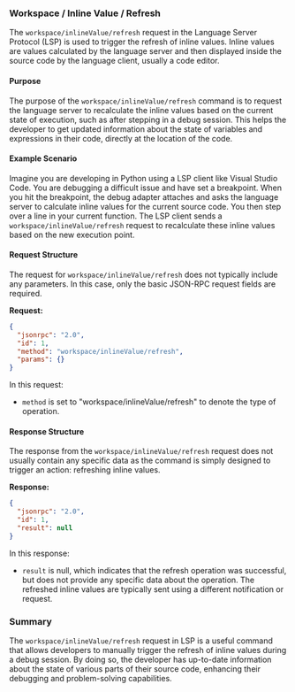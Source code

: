 ### Workspace / Inline Value / Refresh

The `workspace/inlineValue/refresh` request in the Language Server Protocol (LSP) is used to trigger the refresh of inline values. Inline values are values calculated by the language server and then displayed inside the source code by the language client, usually a code editor.

#### Purpose

The purpose of the `workspace/inlineValue/refresh` command is to request the language server to recalculate the inline values based on the current state of execution, such as after stepping in a debug session. This helps the developer to get updated information about the state of variables and expressions in their code, directly at the location of the code.

#### Example Scenario

Imagine you are developing in Python using a LSP client like Visual Studio Code. You are debugging a difficult issue and have set a breakpoint. When you hit the breakpoint, the debug adapter attaches and asks the language server to calculate inline values for the current source code. You then step over a line in your current function. The LSP client sends a `workspace/inlineValue/refresh` request to recalculate these inline values based on the new execution point.

#### Request Structure

The request for `workspace/inlineValue/refresh` does not typically include any parameters. In this case, only the basic JSON-RPC request fields are required.

**Request:**

```json
{
  "jsonrpc": "2.0",
  "id": 1,
  "method": "workspace/inlineValue/refresh",
  "params": {}
}
```

In this request:
- `method` is set to "workspace/inlineValue/refresh" to denote the type of operation.

#### Response Structure

The response from the `workspace/inlineValue/refresh` request does not usually contain any specific data as the command is simply designed to trigger an action: refreshing inline values.

**Response:**

```json
{
  "jsonrpc": "2.0",
  "id": 1,
  "result": null
}
```

In this response:
- `result` is null, which indicates that the refresh operation was successful, but does not provide any specific data about the operation. The refreshed inline values are typically sent using a different notification or request.

### Summary

The `workspace/inlineValue/refresh` request in LSP is a useful command that allows developers to manually trigger the refresh of inline values during a debug session. By doing so, the developer has up-to-date information about the state of various parts of their source code, enhancing their debugging and problem-solving capabilities.
